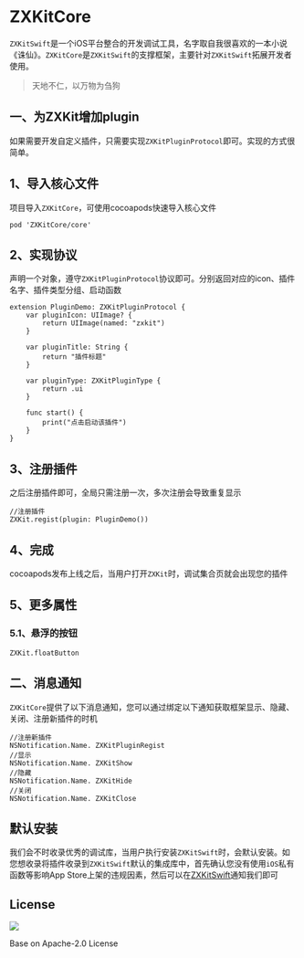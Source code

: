 # ZXKitCore

`ZXKitSwift`是一个iOS平台整合的开发调试工具，名字取自我很喜欢的一本小说《诛仙》。`ZXKitCore`是`ZXKitSwift`的支撑框架，主要针对`ZXKitSwift`拓展开发者使用。

> 天地不仁，以万物为刍狗


## 一、为ZXKit增加plugin

如果需要开发自定义插件，只需要实现`ZXKitPluginProtocol`即可。实现的方式很简单。

## 1、导入核心文件

项目导入`ZXKitCore`，可使用cocoapods快速导入核心文件

```
pod 'ZXKitCore/core'
```

## 2、实现协议

声明一个对象，遵守`ZXKitPluginProtocol`协议即可。分别返回对应的icon、插件名字、插件类型分组、启动函数

```
extension PluginDemo: ZXKitPluginProtocol {
    var pluginIcon: UIImage? {
        return UIImage(named: "zxkit")
    }

    var pluginTitle: String {
        return "插件标题"
    }

    var pluginType: ZXKitPluginType {
        return .ui
    }

    func start() {
        print("点击启动该插件")
    }
}
```

## 3、注册插件

之后注册插件即可，全局只需注册一次，多次注册会导致重复显示

```
//注册插件
ZXKit.regist(plugin: PluginDemo())
```

## 4、完成

cocoapods发布上线之后，当用户打开`ZXKit`时，调试集合页就会出现您的插件

## 5、更多属性

### 5.1、悬浮的按钮

```
ZXKit.floatButton
```

## 二、消息通知

`ZXKitCore`提供了以下消息通知，您可以通过绑定以下通知获取框架显示、隐藏、关闭、注册新插件的时机

```
//注册新插件
NSNotification.Name. ZXKitPluginRegist
//显示
NSNotification.Name. ZXKitShow
//隐藏
NSNotification.Name. ZXKitHide
//关闭
NSNotification.Name. ZXKitClose
```

## 默认安装

我们会不时收录优秀的调试库，当用户执行安装`ZXKitSwift`时，会默认安装。如您想收录将插件收录到`ZXKitSwift`默认的集成库中，首先确认您没有使用`iOS`私有函数等影响App Store上架的违规因素，然后可以在[ZXKitSwift](https://github.com/ZXKitCode/ZXKitSwift)通知我们即可


## License

![](https://camo.githubusercontent.com/eb9066a6d8e0950066f3757c420e3a607c0929583b48ebda6fd9a6f50ccfc8f1/68747470733a2f2f7777772e6170616368652e6f72672f696d672f41534632307468416e6e69766572736172792e6a7067)

Base on Apache-2.0 License